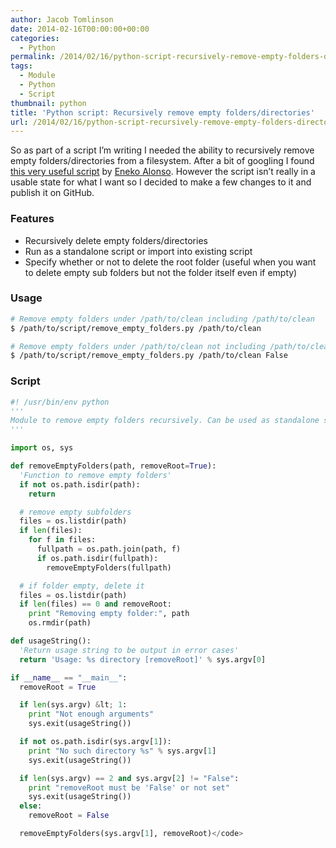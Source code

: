 ```yaml
---
author: Jacob Tomlinson
date: 2014-02-16T00:00:00+00:00
categories:
  - Python
permalink: /2014/02/16/python-script-recursively-remove-empty-folders-directories/
tags:
  - Module
  - Python
  - Script
thumbnail: python
title: 'Python script: Recursively remove empty folders/directories'
url: /2014/02/16/python-script-recursively-remove-empty-folders-directories/
---
```


So as part of a script I&#8217;m writing I needed the ability to recursively remove empty folders/directories from a filesystem. After a bit of googling I found <a title="Original python script" href="http://dev.enekoalonso.com/2011/08/06/python-script-remove-empty-folders" target="_blank">this very useful script</a> by <a title="Eneko Alonso's Blog" href="http://dev.enekoalonso.com" target="_blank">Eneko Alonso</a>. However the script isn&#8217;t really in a usable state for what I want so I decided to make a few changes to it and publish it on GitHub.

### Features

*   Recursively delete empty folders/directories
*   Run as a standalone script or import into existing script
*   Specify whether or not to delete the root folder (useful when you want to delete empty sub folders but not the folder itself even if empty)

### Usage


```bash
# Remove empty folders under /path/to/clean including /path/to/clean
$ /path/to/script/remove_empty_folders.py /path/to/clean

# Remove empty folders under /path/to/clean not including /path/to/clean
$ /path/to/script/remove_empty_folders.py /path/to/clean False
```


### Script

```python
#! /usr/bin/env python
'''
Module to remove empty folders recursively. Can be used as standalone script or be imported into existing script.
'''

import os, sys

def removeEmptyFolders(path, removeRoot=True):
  'Function to remove empty folders'
  if not os.path.isdir(path):
    return

  # remove empty subfolders
  files = os.listdir(path)
  if len(files):
    for f in files:
      fullpath = os.path.join(path, f)
      if os.path.isdir(fullpath):
        removeEmptyFolders(fullpath)

  # if folder empty, delete it
  files = os.listdir(path)
  if len(files) == 0 and removeRoot:
    print "Removing empty folder:", path
    os.rmdir(path)

def usageString():
  'Return usage string to be output in error cases'
  return 'Usage: %s directory [removeRoot]' % sys.argv[0]

if __name__ == "__main__":
  removeRoot = True

  if len(sys.argv) &lt; 1:
    print "Not enough arguments"
    sys.exit(usageString())

  if not os.path.isdir(sys.argv[1]):
    print "No such directory %s" % sys.argv[1]
    sys.exit(usageString())

  if len(sys.argv) == 2 and sys.argv[2] != "False":
    print "removeRoot must be 'False' or not set"
    sys.exit(usageString())
  else:
    removeRoot = False

  removeEmptyFolders(sys.argv[1], removeRoot)</code>
```
